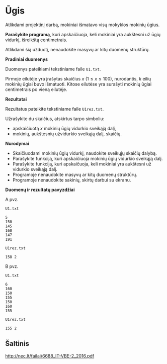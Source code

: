 Ūgis
====

Atlikdami projektinį darbą, mokiniai išmatavo visų mokyklos mokinių ūgius.

**Parašykite programą**, kuri apskaičiuoja, keli mokiniai yra aukštesni už ūgių vidurkį, išreikštą centimetrais.

Atlikdami šią užduotį, nenaudokite masyvų ar kitų duomenų struktūrų.

**Pradiniai duomenys**

Duomenys pateikiami tekstiniame faile `U1.txt`.

Pirmoje eilutėje yra įrašytas skaičius $x\ (1 \leq x \leq 100)$, nurodantis, $k$ eilių mokinių ūgiai buvo išmatuoti. Kitose eilutėse yra surašyti mokinių ūgiai centimetrais po vieną eilutėje.

**Rezultatai**

Rezultatus pateikite tekstiniame faile `U1rez.txt`.

Užrašykite du skaičius, atskirtus tarpo simboliu:

- apskaičiuotą $x$ mokinių ūgių vidurkio sveikąją dalį,
- mokinių, aukštesnių užvidurkio sveikąją dalį, skaičių.

**Nurodymai**

- Skaičiuodami mokinių ūgių vidurkį, naudokite sveikųjų skaičių dalybą.
- Parašykite funkciją, kuri apskaičiuoja mokinių ūgių vidurkio sveikąją dalį.
- Parašykite funkciją, kuri apskaičuoja, keli mokiniai yra aukštesni už vidurkio sveikąją dalį.
- Programoje nenaudokite masyvų ar kitų duomenų struktūrų.
- Programoje nenaudokite sakinių, skirtų darbui su ekranu.

**Duomenų ir rezultatų pavyzdžiai**

A pvz.

`U1.txt`

```
5
150
145
160
147
191
```

`U1rez.txt`

```
158 2
```

B pvz.

`U1.txt`

```
6
160
150
155
150
160
155
```

`U1rez.txt`

```
155 2
```


Šaltinis
--------

http://nec.lt/failai/6688_IT-VBE-2_2016.pdf